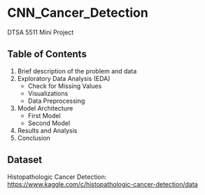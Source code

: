 # CNN_Cancer_Detection

DTSA 5511 Mini Project

## Table of Contents
1. Brief description of the problem and data
2. Exploratory Data Analysis (EDA)
   - Check for Missing Values
   - Visualizations
   - Data Preprocessing
3. Model Architecture
   - First Model
   - Second Model
4. Results and Analysis
5. Conclusion

## Dataset
Histopathologic Cancer Detection: <https://www.kaggle.com/c/histopathologic-cancer-detection/data>
